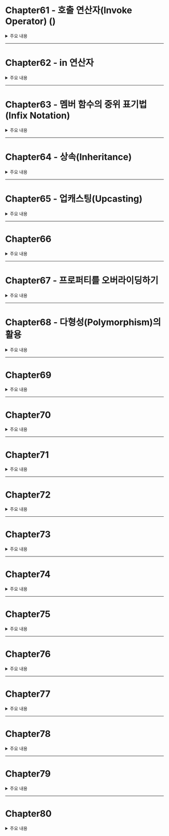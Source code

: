 # Chapter61 - 호출 연산자(Invoke Operator) ()

<details><summary>주요 내용
</summary>

## 호출 연산자(Invoke Operator) ()
  
 ```kotlin
  
  class Product(val id: Int, val name: String)
{
    operator fun invoke(value:Int)
    {
        println(value)
        println("id:$id\nname:$name")
    }
}
fun main(){
    var a = Product(762443, "코틀린 200제")
    a(100) // 컴파일 시 a.invoke(100)으로 번역된다
}
  
 ``` 
  

</details>

---


# Chapter62 - in 연산자
<details><summary>주요 내용
</summary>


## in 연산자
  
- **in 연산자** : 어떤 값이 객체에 포함되어 있는지 여부를 조사  
  
```kotlin
  
  fun main(){
    println('o' in "Kotlin") // true
    println("in" !in "Kotlin") // false
}
  
- String 클래스에는 Char 타입을 인수로 받는 contains와, String 타입을 인수로 받는 contains가 존재한다
  
- in 연산자는 `operator fun contains(매개변수:타입) : Boolean` 멤버 함수로 오버로딩 할 수 있다. 

- in 연산자는 when 문에서도 쓸 수 있다
  
```  
  
  
  
</details>


---


# Chapter63 - 멤버 함수의 중위 표기법(Infix Notation)
<details><summary>주요 내용
</summary>

## 멤버 함수의 중위 표기법(Infix Notation)

- **중위 표기법(Infix Notation)** : 피연산자 연산자 피연산자의 순서로 표현식을 구성하는 방식. 멤버 함수의 매개변수가 하나뿐이면 함수 호출을 중위 표기법으로 할 수 있다
  
- 멤버 함수 선언문 앞에 infix를 붙인다 
  
 ```kotlin
  
  class Point(var x:Int = 0, var y:Int = 0)
{
    infix fun from(base:Point): Point{
        return Point(x-base.x, y-base.y)
    }
}

fun main(){
    val pt = Point(3,6) from (1,1)
    println(pt.x) // 2
    println(pt.y) // 5
}
  
 ``` 
  
  
  
</details>


---



# Chapter64 - 상속(Inheritance)
<details><summary>주요 내용
</summary>

## 상속(Inheritance)

- 기존에 존재하는 클래스를 확장하여 새로운 클래스를 정의하는 기법 
  
- 코틀린은 클래스 선언이 **기본적으로 final로 되어 있어** 상속을 허용하려면, 클래스 정의부 앞에 **open 키워드** 를 붙인다 

```kotlin
  
  open class Person(val name:String, val age:Int)

class Student(name:String, age: Int, val id: Int) : Person(name,age)

fun main(){
    val person = Person("홍길동",35)
    val student = Student("김길동",23,20171217)
}
  
```  
  
- **슈퍼클래스(Superclass)** : 상속의 대상이 되는 클래스
- **서브클래스(Subclass)** : 상속하여 확장된 클래스 
  
- 상속 문법
 
` class 클래스 이름: 슈퍼클래스 생성자(인수) {...} ` 
  
- **상속은 하나의 클래스만 할 수 있다**  
  
</details>



---




# Chapter65 - 업캐스팅(Upcasting)
<details><summary>주요 내용
</summary>

## 업캐스팅(Upcasting)

- **캐스팅(Casting)** : 특정 타입을 다른 타입으로 변환하는 것 
  
- 업캐스팅 : 서브클래스의 인스턴스를 슈퍼클래스 타입으로 가리키는 것   
  
 ```kotlin
  
open class Person2(val name:String, val age:Int)

class Student2(name:String, age: Int, val id: Int) : Person2(name,age)

fun main(){
    val person : Person2 = Student2("John",32,20171218)
}
  
 ``` 
- 참조 변수는 Student의 인스턴스를 가리키고 있기는 하지만, 타입이 상위클래스인 Person2이기 때문에 id 프로퍼티에는 접근을 하지 못한다 
 
- **슈퍼클래스 타입은 항상 슈퍼클래스 자체나 서브클래스의 인스턴스만 가리킬 수 있다** 

- **다형성(Polymorphsim)** : 한 객체가 여러가지 타입을 가질 수 있는 성질 
  
</details>



---





# Chapter66
<details><summary>주요 내용
</summary>

## 오버라이딩(Overriding)
  
- 슈퍼클래스의 멤버 함수와 시그니처가 동일한 멤버 함수를 서브클래스에서 선언하면, 슈퍼클래스 멤버 함수의 동작을 덮어쓰기 한다
  
- 멤버 함수도 클래스와 마찬가지로 오버라이딩을 허용하려면 **open 키워드** 를 사용한다 

```kotlin
  
  open class AAA
{
    open fun func() = println("AAA")
}

class BBB : AAA(){
    override fun func(){
        super.func()
        println("BBB")
    }
}

fun main(){
    AAA().func()
    BBB().func()
}
  
```  
  
- 서브클래스에서 재정의하고자 하는 메서드는 **override 키워드** 를 붙인다   
  
- 만약 멤버 함수의 재 오버라이딩을 막으려면 **final 키워드** 를 붙인다   

</details>



---




# Chapter67 - 프로퍼티를 오버라이딩하기
<details><summary>주요 내용
</summary>


## 프로퍼티를 오버라이딩하기
  
 
  
```kotlin
  
  open class A{
    open var number : Int = 10
    get(){
        println("A의 getter")
        return field
    }
    set(value){
        println("A의 setter")
        field = value
    }
}

class B : A(){
    override var number : Int
    get(){
        println("B의 getter")
        return super.number
    }
    set(value) {
        println("B의 setter")
        super.number = value
    }
}
fun main(){
    val test = B()
    test.number= 5
    test.number
}
  
```  
  
![image](https://user-images.githubusercontent.com/61898890/158757666-9096dce3-8692-4052-9dff-5c7bb1a96f96.png)
  
  
- 프로퍼티를 오버라이딩할 때도 **override 키워드** 를 붙인다   
  
</details>



---




# Chapter68 - 다형성(Polymorphism)의 활용
<details><summary>주요 내용
</summary>


## 다형성(Polymorphism)의 활용
  
```kotlin
  
  open class AA{
    open fun hello() = println("AA의 hello")
}
class BB:AA(){
    override fun hello() = println("BB의 hello")
}

fun main(){
    val one = AA()
    val two = BB()
    val three:AA = two

    one.hello() // AA의 hello 
    two.hello() // BB의 hello 
    three.hello() //BB의 hello
}
  
```  
  
- 멤버 함수를 호출할 때, 참조 변수가 **실제로 가리키고 있는 객체의 멤버 함수가 호출된다**  
  
</details>





---





# Chapter69
<details><summary>주요 내용
</summary>



  
  
  
</details>


---




# Chapter70
<details><summary>주요 내용
</summary>



  
  
  
</details>


---




# Chapter71
<details><summary>주요 내용
</summary>



  
  
  
</details>

---


# Chapter72
<details><summary>주요 내용
</summary>



  
  
  
</details>

---


# Chapter73
<details><summary>주요 내용
</summary>



  
  
  
</details>

---


# Chapter74
<details><summary>주요 내용
</summary>



  
  
  
</details>




---


# Chapter75
<details><summary>주요 내용
</summary>



  
  
  
</details>





---


# Chapter76
<details><summary>주요 내용
</summary>



  
  
  
</details>





---


# Chapter77
<details><summary>주요 내용
</summary>



  
  
  
</details>





---


# Chapter78
<details><summary>주요 내용
</summary>



  
  
  
</details>



---


# Chapter79
<details><summary>주요 내용
</summary>



  
  
  
</details>



---


# Chapter80
<details><summary>주요 내용
</summary>



  
  
  
</details>



